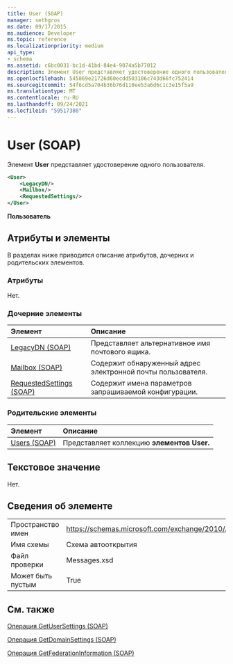 ```yaml
---
title: User (SOAP)
manager: sethgros
ms.date: 09/17/2015
ms.audience: Developer
ms.topic: reference
ms.localizationpriority: medium
api_type:
- schema
ms.assetid: c6bc0031-bc1d-41bd-84e4-9074a5b77012
description: Элемент User представляет удостоверение одного пользователя.
ms.openlocfilehash: 545869e21726d60ecdd503106c743d66fc752414
ms.sourcegitcommit: 54f6cd5a704b36b76d110ee53a6d6c1c3e15f5a9
ms.translationtype: MT
ms.contentlocale: ru-RU
ms.lasthandoff: 09/24/2021
ms.locfileid: "59517380"
---
```

# <a name="user-soap"></a>User (SOAP)

Элемент **User** представляет удостоверение одного пользователя. 
  
```XML
<User>
    <LegacyDN/>
    <Mailbox/>
    <RequestedSettings/>
</User>
```

 **Пользователь**
## <a name="attributes-and-elements"></a>Атрибуты и элементы

В разделах ниже приводится описание атрибутов, дочерних и родительских элементов.
  
### <a name="attributes"></a>Атрибуты

Нет.
  
### <a name="child-elements"></a>Дочерние элементы

|**Элемент**|**Описание**|
|:-----|:-----|
|[LegacyDN (SOAP)](legacydn-soap.md) <br/> |Представляет альтернативное имя почтового ящика.  <br/> |
|[Mailbox (SOAP)](mailbox-soap.md) <br/> |Содержит обнаруженный адрес электронной почты пользователя.  <br/> |
|[RequestedSettings (SOAP)](requestedsettings-soap.md) <br/> |Содержит имена параметров запрашиваемой конфигурации.  <br/> |
   
### <a name="parent-elements"></a>Родительские элементы

|**Элемент**|**Описание**|
|:-----|:-----|
|[Users (SOAP)](users-soap.md) <br/> |Представляет коллекцию **элементов User.**  <br/> |
   
## <a name="text-value"></a>Текстовое значение

Нет.
  
## <a name="element-information"></a>Сведения об элементе

|||
|:-----|:-----|
|Пространство имен  <br/> |https://schemas.microsoft.com/exchange/2010/Autodiscover  <br/> |
|Имя схемы  <br/> |Схема автооткрытия  <br/> |
|Файл проверки  <br/> |Messages.xsd  <br/> |
|Может быть пустым  <br/> |True  <br/> |
   
## <a name="see-also"></a>См. также



[Операция GetUserSettings (SOAP)](getusersettings-operation-soap.md)
  
[Операция GetDomainSettings (SOAP)](getdomainsettings-operation-soap.md)
  
[Операция GetFederationInformation (SOAP)](getfederationinformation-operation-soap.md)

